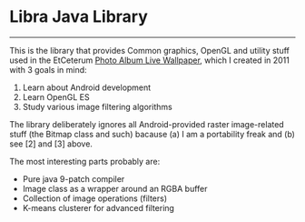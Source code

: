 # Libra Java Library
---

This is the library that provides Common graphics, OpenGL and utility stuff used in the EtCeterum [Photo Album Live Wallpaper](https://play.google.com/store/apps/details?id=etceterum.android.lwp.photoalbum),
which I created in 2011 with 3 goals in mind:
1. Learn about Android development
2. Learn OpenGL ES
3. Study various image filtering algorithms

The library deliberately ignores all Android-provided raster image-related stuff (the Bitmap class and such) bacause (a) I am a portability freak and (b) see [2] and [3] above.

The most interesting parts probably are:
* Pure java 9-patch compiler
* Image class as a wrapper around an RGBA buffer
* Collection of image operations (filters)
* K-means clusterer for advanced filtering
